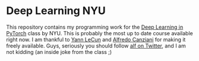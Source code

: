 # Deep Learning NYU
This repository contains my programming work for the [Deep Learning in PyTorch](https://atcold.github.io/pytorch-Deep-Learning/) class by NYU.
This is probably the most up to date course available right now. I am thankful to [Yann LeCun](https://twitter.com/ylecun) and [Alfredo Canziani](https://twitter.com/alfcnz) for making it freely available. Guys, seriously you should follow [alf on Twitter](https://twitter.com/alfcnz), and I am not kidding (an inside joke from the class ;)
